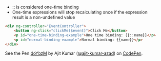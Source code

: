 * :: is considered one-time binding
* One-time expressions will stop recalculating once if the expression result is a non-undefined value

```html
<div ng-controller="EventController">
	<button ng-click="clickMe($event)">Click Me</button>
	<p id="one-time-binding-example">One time binding: {{::name}}</p>
	<p id="normal-binding-example">Normal binding: {{name}}</p>
</div>


```
<p data-height="268" data-theme-id="0" data-slug-hash="doYbzM" data-default-tab="result" data-user="ajit-kumar-azad" class='codepen'>See the Pen <a href='http://codepen.io/ajit-kumar-azad/pen/doYbzM/'>doYbzM</a> by Ajit Kumar (<a href='http://codepen.io/ajit-kumar-azad'>@ajit-kumar-azad</a>) on <a href='http://codepen.io'>CodePen</a>.</p>
<script async src="//assets.codepen.io/assets/embed/ei.js"></script>
